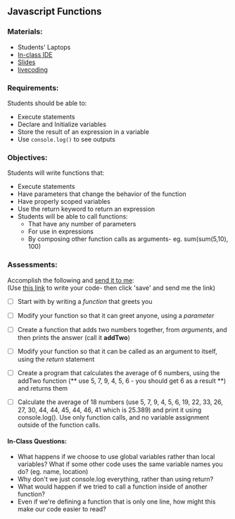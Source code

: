 ## Javascript Functions

### Materials:
* Students' Laptops
* [In-class IDE](https://repl.it/languages/javascript)
* [Slides](http://slides.com/lizh/functions-in-js)
* [livecoding](livecoding.md)

### Requirements:
Students should be able to:  

* Execute statements
* Declare and Initialize variables
* Store the result of an expression in a variable
* Use `console.log()` to see outputs


### Objectives:
Students will write functions that:  

* Execute statements
* Have parameters that change the behavior of the function
* Have properly scoped variables
* Use the return keyword to return an expression
* Students will be able to call functions:
	* That have any number of parameters
	* For use in expressions
	* By composing other function calls as arguments- eg. sum(sum(5,10), 100)


### Assessments:
Accomplish the following and [send it to me](mailto:lizthedeveloper@gmail.com):  
(Use [this link](https://repl.it/languages/javascript) to write your code- then click 'save' and send me the link)

- [ ] Start with by writing a *function* that greets you
- [ ] Modify your function so that it can greet anyone, using a *parameter*
- [ ] Create a function that adds two numbers together, from *arguments*, and then prints the answer (call it **addTwo**)
- [ ] Modify your function so that it can be called as an argument to itself, using the *return* statement
- [ ] Create a program that calculates the average of 6 numbers, using the addTwo function (** use 5, 7, 9, 4, 5, 6 - you should get 6 as a result **) and returns them
- [ ] Calculate the average of 18 numbers (use 5, 7, 9, 4, 5, 6, 19, 22, 33, 26, 27, 30, 44, 44, 45, 44, 46, 41 which is 25.389) and print it using console.log(). Use only function calls, and no variable assignment outside of the function calls.


#### In-Class Questions:
* What happens if we choose to use global variables rather than local variables? What if some other code uses the same variable names you do? (eg. name, location)
* Why don't we just console.log everything, rather than using return?
* What would happen if we tried to call a function inside of another function?
* Even if we're defining a function that is only one line, how might this make our code easier to read?


